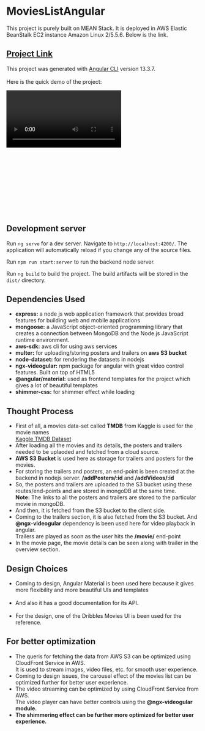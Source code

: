 # MoviesListAngular

This project is purely built on MEAN Stack. It is deployed in AWS Elastic BeanStalk EC2 instance Amazon Linux 2/5.5.6. Below is the link. <br>
## <a href="http://moviedbmean-env.eba-wnymz2ms.us-west-2.elasticbeanstalk.com/">Project Link</a>
This project was generated with [Angular CLI](https://github.com/angular/angular-cli) version 13.3.7. <br><br>
Here is the quick demo of the project: <br>
<div
    style="height: 320px; width: 640px; margin: auto;"
>
    <video src="https://user-images.githubusercontent.com/64702890/188285486-0e0d7341-e4a5-4585-ad5e-f62807abc557.mp4"></video>
</div>

## Development server

Run `ng serve` for a dev server. Navigate to `http://localhost:4200/`. The application will automatically reload if you change any of the source files.

Run `npm run start:server` to run the backend node server.

Run `ng build` to build the project. The build artifacts will be stored in the `dist/` directory.

## Dependencies Used

<ul>
    <li><b>express:</b> <span>a node js web application framework that provides broad features for building web and mobile applications</span></li>
    <li><b>mongoose:</b><span> a JavaScript object-oriented programming library that creates a connection between MongoDB and the Node.js JavaScript runtime environment.</span></li>
    <li><b>aws-sdk:</b><span> aws cli for using aws services</span></li>
    <li><b>multer:</b><span> for uploading/storing posters and trailers on <b>aws S3 bucket</b></span></li>
    <li><b>node-dataset:</b><span> for rendering the datasets in nodejs</span></li>
    <li><b>ngx-videogular:</b><span> npm package for angular with great video control features. Built on top of HTML5</span></li>
    <li><b>@angular/material:</b><span> used as frontend templates for the project which gives a lot of beautiful templates</span></li>
    <li><b>shimmer-css:</b><span> for shimmer effect while loading</span></li>
</ul>

## Thought Process

<ul>
    <li>
        First of all, a movies data-set called <b>TMDB</b> from Kaggle is used for the movie names <br>
        <a href="https://www.kaggle.com/datasets/tmdb/tmdb-movie-metadata">Kaggle TMDB Dataset</a>
    </li>
    <li>
        After loading all the movies and its details, the posters and trailers needed to be uplaoded and fetched from a cloud source.
    </li>
    <li>
        <b>AWS S3 Bucket</b> is used here as storage for trailers and posters for the movies.
    </li>
    <li>
        For storing the trailers and posters, an end-point is been created at the backend in nodejs server. <b>/addPosters/:id</b> and <b>/addVideos/:id</b> <br>
    </li>
    <li>
        So, the posters and trailers are uploaded to the S3 bucket using these routes/end-points and are stored in mongoDB at the same time. <br>
        <b>Note:</b> The links to all the posters and trailers are stored to the particular movie in mongoDB. 
    </li>
    <li>
        And then, it is fetched from the S3 bucket to the client side.
    </li>
    <li>
        Coming to the trailers section, it is also fetched from the S3 bucket. And <b>@ngx-videogular</b> dependency is been used here for video playback in angular. <br>
        Trailers are played as soon as the user hits the <b>/movie/<movieName></b> end-point
    </li>
    <li>
        In the movie page, the movie details can be seen along with trailer in the overview section.
    </li>
</ul>

## Design Choices

<ul>
<li>Coming to design, Angular Material is been used here because it gives more flexibility and more beautiful UIs and templates</li> <br>
<li>And also it has a good documentation for its API.</li> <br>
<li>For the design, one of the Dribbles Movies UI is been used for the reference.</li>
</ul>

## For better optimization

<ul>
    <li>
        The queris for fetching the data from AWS S3 can be optimized using CloudFront Service in AWS. <br>
        It is used to stream images, video files, etc. for smooth user experience.
    </li>
    <li>
        Coming to design issues, the carousel effect of the movies list can be optimized further for better user experience.
    </li>
    <li>
        The video streaming can be optimized by using CloudFront Service from AWS. <br>
        The video player can have better controls using the <b>@ngx-videogular<b> module.
    </li>
    <li>
        The shimmering effect can be further more optimized for better user experience.
    </li>
</ul>
